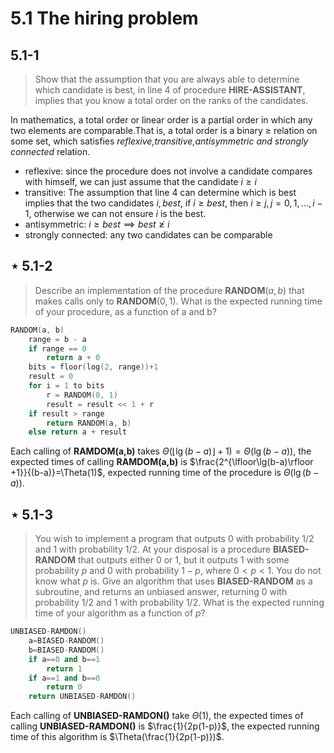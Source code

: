 # 5.1 The hiring problem

## 5.1-1

> Show that the assumption that you are always able to determine which candidate is best, in line 4 of procedure **HIRE-ASSISTANT**, implies that you know a total order on the ranks of the candidates.

In mathematics, a total order or linear order is a partial order in which any two elements are comparable.That is, a total order is a binary $\geq$ relation on some set, which satisfies *reflexive,transitive,antisymmetric and strongly connected* relation.

- reflexive: since the procedure does not involve a candidate compares with himself, we can just assume that the candidate $i\geq i$
- transitive: The assumption that line 4 can determine which is best implies that the two candidates $i,best$, if $i\geq best$, then $i\geq j,j=0,1,...,i-1$, otherwise we can not ensure $i$ is the best.
- antisymmetric: $i\geq best\implies best\ngeq i$
- strongly connected: any two candidates can be comparable

## $\star$ 5.1-2

> Describe an implementation of the procedure **RANDOM**$(a,b)$ that makes calls only to **RANDOM**$(0,1)$. What is the expected running time of your procedure, as a function of a and b?

```cpp
RANDOM(a, b)
    range = b - a
    if range == 0
        return a + 0
    bits = floor(log(2, range))+1
    result = 0
    for i = 1 to bits
        r = RANDOM(0, 1)
        result = result << 1 + r
    if result > range
        return RANDOM(a, b)
    else return a + result
```

Each calling of **RAMDOM(a,b)** takes $\Theta(\lfloor\lg(b-a)\rfloor +1)=\Theta(\lg(b-a))$, the expected times of calling **RAMDOM(a,b)** is $\frac{2^{\lfloor\lg(b-a)\rfloor +1}}{(b-a)}=\Theta(1)$, expected running time of the procedure is $\Theta(\lg(b-a))$.

## $\star$ 5.1-3

> You wish to implement a program that outputs 0 with probability $1/2$ and 1 with probability $1/2$. At your disposal is a procedure **BIASED-RANDOM** that outputs either 0 or 1, but it outputs 1 with some probability $p$ and 0 with probability $1-p$, where $0 < p < 1$. You do not know what $p$ is. Give an algorithm that uses **BIASED-RANDOM** as a subroutine, and returns an unbiased answer, returning 0 with probability $1/2$ and 1 with probability $1/2$. What is the expected running time of your algorithm as a function of $p$?

```cpp
UNBIASED-RAMDON()
    a=BIASED-RANDOM()
    b=BIASED-RANDOM()
    if a==0 and b==1
        return 1
    if a==1 and b==0
        return 0
    return UNBIASED-RAMDON()
```

Each calling of **UNBIASED-RAMDON()** take $\Theta(1)$, the expected times of calling **UNBIASED-RAMDON()** is $\frac{1}{2p(1-p)}$, the expected running time of this algorithm is $\Theta(\frac{1}{2p(1-p)})$.
